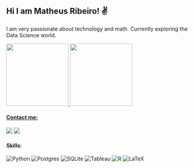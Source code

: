 ##  Hi I am Matheus Ribeiro! ✌️ 

I am very passionate about technology and math. Currently exploring the Data Science world.


<div>
  <a href="https://github.com/matheusriale">
  <img height="165em" src="https://github-readme-stats.vercel.app/api?username=matheusriale&show_icons=true&theme=tokyonight&count_private=true"/>
  <img height="165em" src="https://github-readme-stats.vercel.app/api/top-langs/?username=matheusriale&layout=compact&theme=tokyonight&langs_count=6"/>
</div>


#### Contact me:

<a href = "mailto:matheusriale@alu.ufc.br"><img src="https://img.shields.io/badge/Gmail-D14836?style=for-the-badge&logo=gmail&logoColor=white" target="_blank"></a>
<a href="https://www.linkedin.com/in/matheusribeiroalencar/" target="_blank"><img src="https://img.shields.io/badge/LinkedIn-0077B5?style=for-the-badge&logo=linkedin&logoColor=white" target="_blank"></a> 
<br>


#### Skills:

![Python](https://img.shields.io/badge/python-3670A0?style=for-the-badge&logo=python&logoColor=ffdd54)
![Postgres](https://img.shields.io/badge/postgres-%23316192.svg?style=for-the-badge&logo=postgresql&logoColor=white)
![SQLite](https://img.shields.io/badge/sqlite-%2307405e.svg?style=for-the-badge&logo=sqlite&logoColor=white)
![Tableau](https://img.shields.io/badge/Tableau-E97627?style=for-the-badge&logo=Tableau&logoColor=white)
![R](https://img.shields.io/badge/r-%23276DC3.svg?style=for-the-badge&logo=r&logoColor=white)
![LaTeX](https://img.shields.io/badge/latex-%23008080.svg?style=for-the-badge&logo=latex&logoColor=white)

<br>




